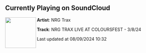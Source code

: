## Currently Playing on SoundCloud

[<img align="left" width="100" src="https://i1.sndcdn.com/artworks-WojL7QwcHmFkVn6d-ry0vRA-t500x500.jpg">](https://soundcloud.com/nrgtrax/nrg-trax-live-at-coloursfest-3824)

**Artist**: NRG Trax 

**Track**: NRG TRAX LIVE AT COLOURSFEST - 3/8/24

Last updated at 08/09/2024 10:32
